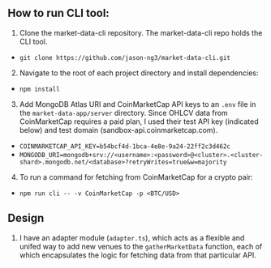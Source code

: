 ## How to run CLI tool:
1. Clone the market-data-cli repository. The market-data-cli repo holds the CLI tool.
  - `git clone https://github.com/jason-ng3/market-data-cli.git`
2. Navigate to the root of each project directory and install dependencies: 
  - `npm install`
3. Add MongoDB Atlas URI and CoinMarketCap API keys to an `.env` file in the `market-data-app/server` directory. Since OHLCV data from CoinMarketCap requires
a paid plan, I used their test API key (indicated below) and test domain (sandbox-api.coinmarketcap.com). 
  - `COINMARKETCAP_API_KEY=b54bcf4d-1bca-4e8e-9a24-22ff2c3d462c` 
  - `MONGODB_URI=mongodb+srv://<username>:<password>@<cluster>.<cluster-shard>.mongodb.net/<database>?retryWrites=true&w=majority`
4. To run a command for fetching from CoinMarketCap for a crypto pair:
  - `npm run cli -- -v CoinMarketCap -p <BTC/USD>`

## Design
1. I have an adapter module (`adapter.ts`), which acts as a flexible and unifed way to add new venues to the `gatherMarketData` function,
each of which encapsulates the logic for fetching data from that particular API.  
